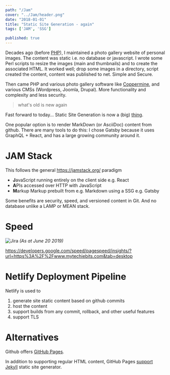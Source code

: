 ```yaml
---
path: "/Jam"
cover: "../Jam/header.png"
date: "2018-01-01"
title: "Static Site Generation - again"
tags: ['JAM', 'SSG']

published: true
---
```



Decades ago (before [PHP](https://en.wikipedia.org/wiki/PHP)), I maintained a photo gallery website of personal images. 
The content was static i.e. no database or javascript.
I wrote some Perl scripts to resize the images (main and thumbnails) and to create the associated HTML. It worked well; drop some images in a directory, script created the content, content was published to net. Simple and Secure.


Then came PHP and various photo gallery software like [Coppermine](https://coppermine-gallery.net/), and various CMSs (Wordpress, Joomla, Drupal). More functionality and complexity and less security.


> what's old is new again

Fast forward to today... Static Site Generation is now a (big) [thing](https://www.staticgen.com/). 

One popular option is to render MarkDown (or AsciiDoc) content from github. 
There are many tools to do this: I chose Gatsby because it uses GraphQL + React, and has a large growing community around it.

# JAM Stack
This follows the general https://jamstack.org/ paradigm
- **J**avaScript running entirely on the client side e.g. React
- **A**PIs accessed over HTTP with JavaScript 
- **M**arkup Markup prebuilt from e.g. Markdown using a SSG e.g. Gatsby

 Some benefits are security, speed, and versioned content in Git. And no database unlike a LAMP or MEAN stack.



# Speed
![Jira](speed.png)
*(As at June 20 2019)*

https://developers.google.com/speed/pagespeed/insights/?url=https%3A%2F%2Fwww.mytechiebits.com&tab=desktop


# Netlify Deployment Pipeline
Netlify is used to
1. generate site static content based on github commits
2. host the content
3. support builds from any commit, rollback, and other useful features
4. support TLS 

# Alternatives
Github offers [GitHub Pages](https://pages.github.com/).

In addition to supporting regular HTML content, GitHub Pages [support Jekyll](https://help.github.com/en/articles/using-jekyll-as-a-static-site-generator-with-github-pages)  static site generator.

